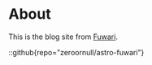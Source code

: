 # About

This is the blog site from [Fuwari](https://github.com/zeroornull/astro-fuwari).

::github{repo="zeroornull/astro-fuwari"}
